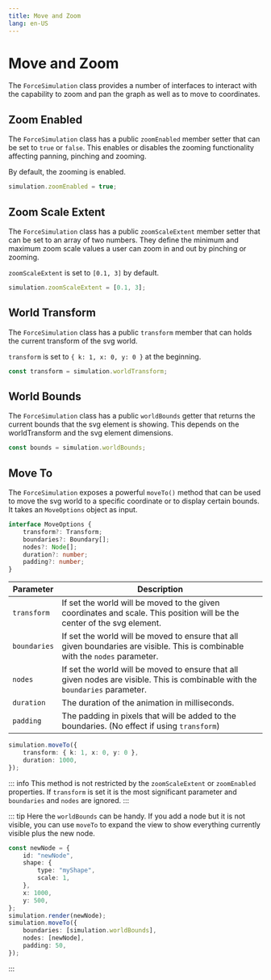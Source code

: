 ```yaml
---
title: Move and Zoom
lang: en-US
---
```


# Move and Zoom

The `ForceSimulation` class provides a number of interfaces to interact with the capability to zoom and pan the graph as well as to move to coordinates.

## Zoom Enabled

The `ForceSimulation` class has a public `zoomEnabled` member setter that can be set to `true` or `false`.
This enables or disables the zooming functionality affecting panning, pinching and zooming.

By default, the zooming is enabled.

```ts
simulation.zoomEnabled = true;
```

## Zoom Scale Extent

The `ForceSimulation` class has a public `zoomScaleExtent` member setter that can be set to an array of two numbers.
They define the minimum and maximum zoom scale values a user can zoom in and out by pinching or zooming.

`zoomScaleExtent` is set to `[0.1, 3]` by default.

```ts
simulation.zoomScaleExtent = [0.1, 3];
```

## World Transform

The `ForceSimulation` class has a public `transform` member that can holds the current transform of the svg world.

`transform` is set to `{ k: 1, x: 0, y: 0 }` at the beginning.

```ts
const transform = simulation.worldTransform;
```

## World Bounds

The `ForceSimulation` class has a public `worldBounds` getter that returns the current bounds that the svg element is showing.
This depends on the worldTransform and the svg element dimensions.

```ts
const bounds = simulation.worldBounds;
```

## Move To

The `ForceSimulation` exposes a powerful `moveTo()` method that can be used to move the svg world to a specific coordinate or to display certain bounds.
It takes an `MoveOptions` object as input.

```ts
interface MoveOptions {
	transform?: Transform;
	boundaries?: Boundary[];
	nodes?: Node[];
	duration?: number;
	padding?: number;
}
```

| Parameter    | Description                                                                                                                    |
| ------------ | ------------------------------------------------------------------------------------------------------------------------------ |
| `transform`  | If set the world will be moved to the given coordinates and scale. This position will be the center of the svg element.        |
| `boundaries` | If set the world will be moved to ensure that all given boundaries are visible. This is combinable with the `nodes` parameter. |
| `nodes`      | If set the world will be moved to ensure that all given nodes are visible. This is combinable with the `boundaries` parameter. |
| `duration`   | The duration of the animation in milliseconds.                                                                                 |
| `padding`    | The padding in pixels that will be added to the boundaries. (No effect if using `transform`)                                   |

```ts
simulation.moveTo({
	transform: { k: 1, x: 0, y: 0 },
	duration: 1000,
});
```

::: info
This method is not restricted by the `zoomScaleExtent` or `zoomEnabled` properties.
If `transform` is set it is the most significant parameter and `boundaries` and `nodes` are ignored.
:::

::: tip
Here the `worldBounds` can be handy.
If you add a node but it is not visible, you can use `moveTo` to expand the view to show everything currently visible plus the new node.

```ts
const newNode = {
	id: "newNode",
	shape: {
		type: "myShape",
		scale: 1,
	},
	x: 1000,
	y: 500,
};
simulation.render(newNode);
simulation.moveTo({
	boundaries: [simulation.worldBounds],
	nodes: [newNode],
	padding: 50,
});
```

:::
